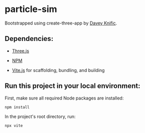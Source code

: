 # particle-sim

Bootstrapped using create-three-app by [Davey Knific](https://www.github.com/dknific).

## Dependencies:

- [Three.js](https://threejs.org/)

- [NPM](https://www.npmjs.com/)

- [Vite.js](https://github.com/vitejs) for scaffolding, bundling, and building

  
## Run this project in your local environment:

First, make sure all required Node packages are installed:

    npm install

In the project's root directory, run:

    npx vite